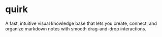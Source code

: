 # quirk
A fast, intuitive visual knowledge base that lets you create, connect, and organize markdown notes with smooth drag-and-drop interactions.
